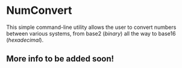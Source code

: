 # NumConvert
This simple command-line utility allows the user to convert
numbers between various systems, from base2 (*binary*) all
the way to base16 (*hexadecimal*).

## More info to be added soon!
